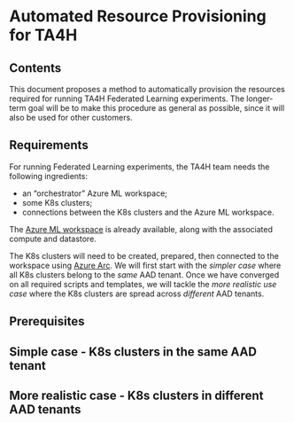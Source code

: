# Automated Resource Provisioning for TA4H

## Contents

This document proposes a method to automatically provision the resources required for running TA4H Federated Learning experiments. The longer-term goal will be to make this procedure as general as possible, since it will also be used for other customers. 

## Requirements

For running Federated Learning experiments, the TA4H team needs the following ingredients:
- an “orchestrator” Azure ML workspace;
- some K8s clusters;
- connections between the K8s clusters and the Azure ML workspace.

The [Azure ML workspace](https://ml.azure.com/?wsid=%2Fsubscriptions%2F48bbc269-ce89-4f6f-9a12-c6f91fcb772d%2Fresourcegroups%2Faml1p-rg%2Fworkspaces%2Faml1p-ml-wus2&tid=72f988bf-86f1-41af-91ab-2d7cd011db47&reloadCount=1) is already available, along with the associated compute and datastore. 

The K8s clusters will need to be created, prepared, then connected to the workspace using [Azure Arc](https://azure.microsoft.com/en-us/services/azure-arc/). We will first start with the _simpler case_ where all K8s clusters belong to the _same_ AAD tenant. Once we have converged on all required scripts and templates, we will tackle the _more realistic use case_ where the K8s clusters are spread across _different_ AAD tenants.  

## Prerequisites

## Simple case  - K8s clusters in the same AAD tenant

## More realistic case  - K8s clusters in different AAD tenants